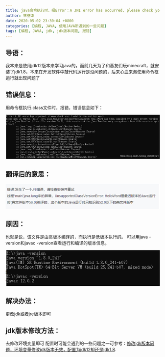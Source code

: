 ```yaml
---
title: java命令执行时，报Error：A JNI error has occurred, please check your installation and try again
author: 林叁柒
date: 2020-05-02 23:30:04 +0800
categories: [编程, JAVA, 使用JAVA所遇到的一些问题]
tags: [编程, JAVA, jdk, jdk版本问题, 报错]
---
```


## 导语：
我本来是使用jdk12版本来学习java的，而前几天为了和基友们玩minecraft，就安装了jdk1.8，本来在开发软件中敲代码运行是没问题的，后来心血来潮使用命令框运行就出现问题了
## 错误信息：
用命令框执行.class文件时，报错，错误信息如下：

![异常描述](/assets/img/sample/2020-05-02-Error-A-JNI-error-has-occurred/20200416150215990.png?x-oss-process=image/watermark,type_ZmFuZ3poZW5naGVpdGk,shadow_10,text_aHR0cHM6Ly9ibG9nLmNzZG4ubmV0L3FxXzMwNjY4MTIx,size_16,color_FFFFFF,t_70)

## 翻译后的意思：

![在这里插入图片描述](/assets/img/sample/2020-05-02-Error-A-JNI-error-has-occurred/2020041615043675.png)

## 原因：
也就是说，该文件是由高版本编译的，而执行是低版本执行的。
可以用java -version和javac -version查看运行和编译的版本信息。

![在这里插入图片描述](/assets/img/sample/2020-05-02-Error-A-JNI-error-has-occurred/20200416151211965.png)

## 解决办法：
更改jdk或者jre版本即可
## jdk版本修改方法：
去修改环境变量即可
配置时可能会遇到的一些问题之一可参考：[修改jdk版本问题，环境变量修改jdk版本无效，配置为jdk12却还是jdk1.8](/posts/JDK-version-issues/).